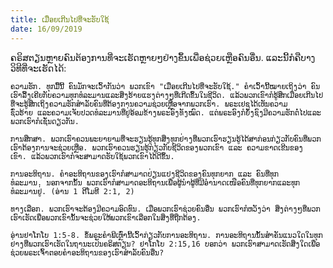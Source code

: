 ```yaml
---
title: ເມື່ອຍເກີນໄປທີ່ຈະຮັບໃຊ້
date: 16/09/2019
---
```


ຄຣິສຕຽນຫຼາຍຄົນຕ້ອງການທີ່ຈະເຮັດຫຼາຍໆຢ່າງຂຶ້ນເພື່ອຊ່ວຍເຫຼືອຄົນອື່ນ. ແລະນີ້ກໍຄືບາງວິທີທີ່ຈະເຮັດໄດ້:

`ຄວາມຮັກ. ທຸກມື້ນີ້ ຄົນມັກຈະເວົ້າກັນວ່າ ພວກເຂົາ "ເມື່ອຍເກີນໄປທີ່ຈະຮັບໃຊ້." ຄຳເວົ້ານີ້ໝາຍເຖິງວ່າ ຄົນເຮົາລື້ງເຄີຍກັບຄວາມທຸກທໍລະມານແລະສິ່ງຮ້າຍແຮງຕ່າງໆທີ່ເກີດຂຶ້ນໃນຊີວິດ. ແລ້ວພວກເຂົາກໍຮູ້ສຶກເມື່ອຍເກີນໄປທີ່ຈະຮູ້ສຶກເຖິງຄວາມຮັກສຳລັບຄົນທີ່ຕ້ອງການຄວາມຊ່ວຍເຫຼືອຈາກພວກເຮົາ. ພຣະເຢຊູໄດ້ເຫັນຄວາມຊົ່ວຮ້າຍ ແລະຄວາມເຈັບປວດທໍລະມານທີ່ຢູ່ອ້ອມຂ້າງພຣະອົງທັງໝົດ. ແຕ່ພຣະອົງກໍຍັງຊົງມີຄວາມຮັກຕໍ່ໄປແລະພວກເຮົາກໍເຊັ່ນດຽວກັນ.`

`ການສຶກສາ. ພວກເຮົາຄວນພະຍາຍາມທີ່ຈະຮຽນຮູ້ທຸກສິ່ງທຸກຢ່າງທີ່ພວກເຮົາຮຽນຮູ້ໄດ້ສາກ່ອນກ່ຽວກັບຄົນທີ່ພວກເຮົາຕ້ອງການຈະຊ່ວຍເຫຼືອ. ພວກເຮົາຄວນຮຽນຮູ້ກ່ຽວກັບຊີວິດຂອງພວກເຂົາ ແລະ ຄວາມຂາດເຂີນຂອງເຂົາ. ແລ້ວພວກເຮົາກໍຈະສາມາດຮັບໃຊ້ພວກເຂົາໄດ້ດີຂຶ້ນ.`

`ການອະທິຖານ. ຄຳອະທິຖານຂອງເຮົາກໍສາມາດປ່ຽນແປງຊີວິດຂອງຄົນທຸກຍາກ ແລະ ຄົນທີ່ທຸກທໍລະມານ. ນອກຈາກນັ້ນ ພວກເຮົາກໍສາມາດອະທິຖານເພື່ອຜູ້ນຳຜູ້ທີ່ມີອຳນາດເໜືອຄົນທີ່ທຸກຍາກແລະທຸກທໍລະມານຢູ່. (ອ່ານ 1 ຕີໂມທີ 2:1, 2)`

`ທາງເລືອກ. ພວກເຮົາຈະຕ້ອງມີຄວາມອົດທົນ. ເມື່ອພວກເຮົາຊ່ວຍຄົນອື່ນ ພວກເຮົາກໍຫວັງວ່າ ສິ່ງຕ່າງໆທີ່ພວກເຮົາເຮັດເພື່ອພວກເຂົານັ້ນຈະຊ່ວຍໃຫ້ພວກເຂົາເລືອກໃນສິ່ງທີ່ຖືກຕ້ອງ.`

`ອ່ານຢາໂກໂບ 1:5-8. ຂໍ້ພຣະຄຳພີເຫຼົ່ານີ້ເວົ້າກ່ຽວກັບການອະທິຖານ. ການອະທິຖານນັ້ນສຳຄັນແນວໃດໃນທຸກຢ່າງທີ່ພວກເຮົາເຮັດໃນຖານະເປັນຄຣິສຕຽນ? ຢາໂກໂບ 2:15,16 ບອກວ່າ ພວກເຮົາສາມາດເຮັດສິ່ງໃດເພື່ອຊ່ວຍພຣະເຈົ້າຕອບຄຳອະທິຖານຂອງເຮົາສຳລັບຄົນອື່ນ?`